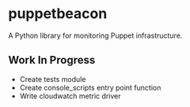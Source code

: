 # puppetbeacon

A Python library for monitoring Puppet infrastructure.

## Work In Progress
- Create tests module
- Create console_scripts entry point function
- Write cloudwatch metric driver
